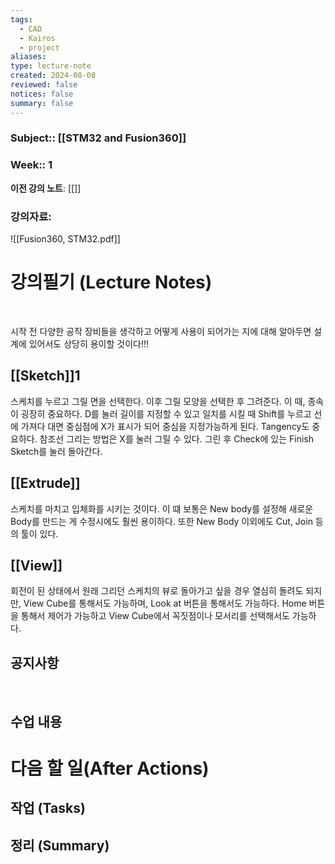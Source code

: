 ```yaml
---
tags:
  - CAD
  - Kairos
  - project
aliases: 
type: lecture-note
created: 2024-08-08
reviewed: false
notices: false
summary: false
---
```

### **Subject**:: [[STM32 and Fusion360]]
### **Week**:: 1 

**이전 강의 노트**: [[]]

### 강의자료: 
![[Fusion360, STM32.pdf]]

# 강의필기 (Lecture Notes)
<br>

시작 전 다양한 공작 장비들을 생각하고 어떻게 사용이 되어가는 지에 대해 알아두면 설계에 있어서도 상당히 용이할 것이다!!!
## [[Sketch]]1
스케치를 누르고 그릴 면을 선택한다. 이후 그릴 모양을 선택한 후 그려준다. 이 때, 종속이 굉장히 중요하다. 
D를 눌러 길이를 지정할 수 있고 일치를 시킬 때 Shift를 누르고 선에 가져다 대면 중심점에 X가 표시가 되어 중심을 지정가능하게 된다. Tangency도 중요하다.
참조선 그리는 방법은 X를 눌러 그릴 수 있다.
그린 후 Check에 있는 Finish Sketch를 눌러 돌아간다. 

## [[Extrude]]
스케치를 마치고 입체화를 시키는 것이다. 이 떄 보통은 New body를 설정해 새로운 Body를 만드는 게 수정시에도 훨씬 용이하다. 또한 New Body 이외에도 Cut, Join 등의 툴이 있다. 

## [[View]]
회전이 된 상태에서 원래 그리던 스케치의 뷰로 돌아가고 싶을 경우 열심히 돌려도 되지만, View Cube를 통해서도 가능하며, Look at 버튼을 통해서도 가능하다.
Home 버튼을 통해서 제어가 가능하고 View Cube에서 꼭짓점이나 모서리를 선택해서도 가능하다.

## 공지사항
<br>



## 수업 내용


# 다음 할 일(After Actions)
## 작업 (Tasks)


## 정리 (Summary)



